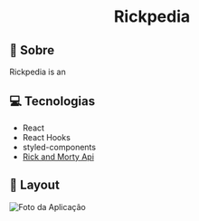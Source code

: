 <h1 align="center"> 
Rickpedia</h1>

## 📃 Sobre

Rickpedia is an

## 💻 Tecnologias

- React
- React Hooks
- styled-components
- [Rick and Morty Api](https://rickandmortyapi.com)

## 🎨 Layout

![Foto da Aplicação](images/)
